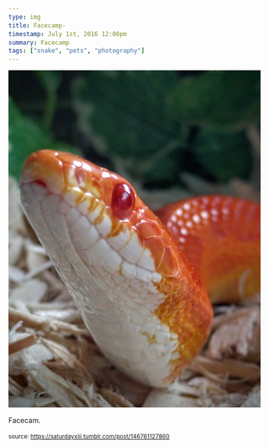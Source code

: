 ```yaml
---
type: img
title: Facecamp-
timestamp: July 1st, 2016 12:00pm
summary: Facecamp 
tags: ["snake", "pets", "photography"]
---
```

<img src="../media/146761127860.jpg"/>
                                                                                          <div class="caption"><p>Facecam.</p> </div>
                                    
                
                
                
                
                                
<small>source: https://saturdayxiii.tumblr.com/post/146761127860</small>